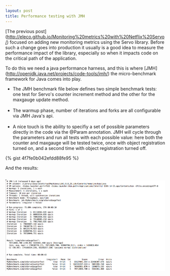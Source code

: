 ```yaml
---
layout: post
title: Performance testing with JMH
---
```


[The previous post] (http://eleco.github.io/Monitoring%20metrics%20with%20Netflix%20Servo/) focused on adding new monitoring metrics using the Servo library. Before such a change goes into production it usually is a good idea to measure the performance impact of the library, especially so when it impacts code on the critical path of the application. 

To do this we need a java performance harness, and this is where [JMH] (http://openjdk.java.net/projects/code-tools/jmh/) the 
micro-benchmark framework for Java comes into play.

* The JMH benchmark file below defines two simple benchmark tests: one test for Servo's counter increment method and the other for the maxgauge update method. <br>&nbsp;<br>
* The warmup phase, number of iterations and forks are all configurable via JMH Java's api. <br>&nbsp;<br>
* A nice touch is the ability to specifiy a set of possible parameters directly in the code via the @Param annotation. JMH will cycle through the parameters and run all tests with each possible value: here both the counter and maxgauge will be tested twice, once with object registration turned on, and a second time with object registration turned off.

{% gist 4f7fe0b042efdd88fe95 %}

And the results:
    &nbsp;

<a href="">
    &nbsp;
<img src="/images/jmh_run.png" align="middle"  ></a>


